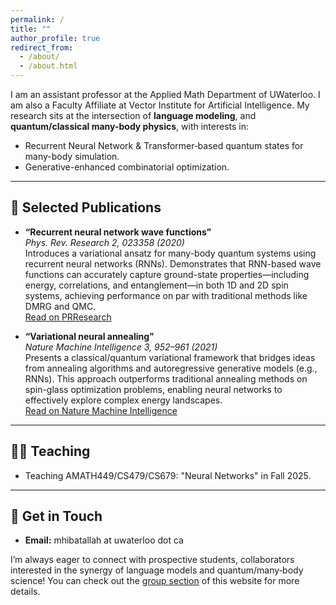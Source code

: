 ```yaml
---
permalink: /
title: ""
author_profile: true
redirect_from: 
  - /about/
  - /about.html
---
```



I am an assistant professor at the Applied Math Department of UWaterloo. I am also a Faculty Affiliate at Vector Institute for Artificial Intelligence. My research sits at the intersection of **language modeling**, and **quantum/classical many-body physics**, with interests in:

- Recurrent Neural Network & Transformer‑based quantum states for many-body simulation.
- Generative-enhanced combinatorial optimization.

---

## 📝 Selected Publications

- **“Recurrent neural network wave functions”**  
  *Phys. Rev. Research 2, 023358 (2020)*  
  Introduces a variational ansatz for many-body quantum systems using recurrent neural networks (RNNs). Demonstrates that RNN-based wave functions can accurately capture ground-state properties—including energy, correlations, and entanglement—in both 1D and 2D spin systems, achieving performance on par with traditional methods like DMRG and QMC.  
  [Read on PRResearch](https://link.aps.org/doi/10.1103/PhysRevResearch.2.023358)

- **“Variational neural annealing”**  
  *Nature Machine Intelligence 3, 952–961 (2021)*  
  Presents a classical/quantum variational framework that bridges ideas from annealing algorithms and autoregressive generative models (e.g., RNNs). This approach outperforms traditional annealing methods on spin-glass optimization problems, enabling neural networks to effectively explore complex energy landscapes.  
  [Read on Nature Machine Intelligence](https://www.nature.com/articles/s42256-021-00401-3)

---

## 🧑‍🏫 Teaching

- Teaching AMATH449/CS479/CS679: "Neural Networks" in Fall 2025.

---

## 📌 Get in Touch

- **Email:** mhibatallah at uwaterloo dot ca  

I’m always eager to connect with prospective students, collaborators interested in the synergy of language models and quantum/many‑body science! You can check out the [group section](/group/) of this website for more details.

